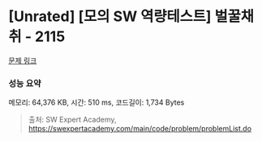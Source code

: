 # [Unrated] [모의 SW 역량테스트] 벌꿀채취 - 2115 

[문제 링크](https://swexpertacademy.com/main/code/problem/problemDetail.do?contestProbId=AV5V4A46AdIDFAWu) 

### 성능 요약

메모리: 64,376 KB, 시간: 510 ms, 코드길이: 1,734 Bytes



> 출처: SW Expert Academy, https://swexpertacademy.com/main/code/problem/problemList.do